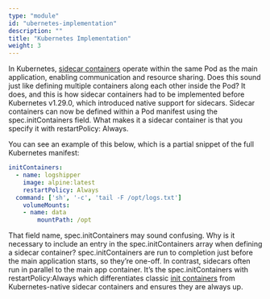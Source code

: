 ```yaml
---
type: "module"
id: "ubernetes-implementation"
description: ""
title: "Kubernetes Implementation"
weight: 3
---
```


In Kubernetes, [sidecar containers](https://kubernetes.io/docs/concepts/workloads/pods/sidecar-containers/) operate within the same Pod as the main application, enabling communication and resource sharing. Does this sound just like defining multiple containers along each other inside the Pod? It does, and this is how sidecar containers had to be implemented before Kubernetes v1.29.0, which introduced native support for sidecars. Sidecar containers can now be defined within a Pod manifest using the spec.initContainers field. What makes it a sidecar container is that you specify it with restartPolicy: Always.

You can see an example of this below, which is a partial snippet of the full Kubernetes manifest:

```yaml
initContainers:
  - name: logshipper
    image: alpine:latest
    restartPolicy: Always
  command: ['sh', '-c', 'tail -F /opt/logs.txt']
    volumeMounts:
    - name: data
        mountPath: /opt
```

That field name, spec.initContainers may sound confusing. Why is it necessary to include an entry in the spec.initContainers array when defining a sidecar container? spec.initContainers are run to completion just before the main application starts, so they’re one-off. In contrast, sidecars often run in parallel to the main app container. It’s the spec.initContainers with restartPolicy:Always which differentiates classic [init containers](https://kubernetes.io/docs/concepts/workloads/pods/init-containers/) from Kubernetes-native sidecar containers and ensures they are always up.